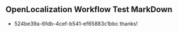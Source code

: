 ## OpenLocalization Workflow Test MarkDown
* 524be39a-6fdb-4cef-b541-ef65883c1bbc thanks!

<!--HONumber=Jul16_HO3-->


